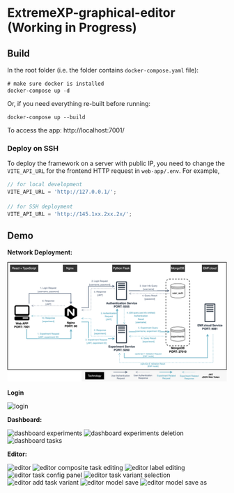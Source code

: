 # ExtremeXP-graphical-editor (Working in Progress)

## Build

In the root folder (i.e. the folder contains `docker-compose.yaml` file):

```shell
# make sure docker is installed
docker-compose up -d
```

Or, if you need everything re-built before running:

```shell
docker-compose up --build
```

To access the app: http://localhost:7001/

### Deploy on SSH

To deploy the framework on a server with public IP, you need to change the `VITE_API_URL` for the frontend HTTP request in `web-app/.env`.
For example,

```javascript
// for local development
VITE_API_URL = 'http://127.0.0.1/';

// for SSH deployment
VITE_API_URL = 'http://145.1xx.2xx.2x/';
```

## Demo

**Network Deployment:**

![newtwork_structure](https://github.com/ExtremeXP-VU/ExtremeXP-graphical-editor/blob/main/demo_images/network_and_authentication.v2.png)

**Login**

![login](https://github.com/Yunabell-VU/ExtremeXP-graphical-editor/blob/main/demo_images/1.login.png)

**Dashboard:**

![dashboard experiments](https://github.com/Yunabell-VU/ExtremeXP-graphical-editor/blob/main/demo_images/2.dashboard-experiments-overview.png)
![dashboard experiments deletion](https://github.com/Yunabell-VU/ExtremeXP-graphical-editor/blob/main/demo_images/3.dashboard-experiments-deletion.png)
![dashboard tasks](https://github.com/Yunabell-VU/ExtremeXP-graphical-editor/blob/main/demo_images/4.dashboard-tasks-overview.png)

**Editor:**

![editor](https://github.com/Yunabell-VU/ExtremeXP-graphical-editor/blob/main/demo_images/6.editor-drag-to-add-composite-task.png)
![editor composite task editing](https://github.com/Yunabell-VU/ExtremeXP-graphical-editor/blob/main/demo_images/7.editor-composite-task-editing.png)
![editor label editing](https://github.com/Yunabell-VU/ExtremeXP-graphical-editor/blob/main/demo_images/8.editor-label-editing.png)
![editor task config panel](https://github.com/Yunabell-VU/ExtremeXP-graphical-editor/blob/main/demo_images/9.editor-task-config-panel-name-editing.png)
![editor task variant selection](https://github.com/Yunabell-VU/ExtremeXP-graphical-editor/blob/main/demo_images/10.editor-task-config-panel-variant-selection.png)
![editor add task variant](https://github.com/Yunabell-VU/ExtremeXP-graphical-editor/blob/main/demo_images/11.editor-task-config-panel-add-variant.png)
![editor model save](https://github.com/Yunabell-VU/ExtremeXP-graphical-editor/blob/main/demo_images/12.editor-model-save.png)
![editor model save as](https://github.com/Yunabell-VU/ExtremeXP-graphical-editor/blob/main/demo_images/13.editor-model-save-as.png)
